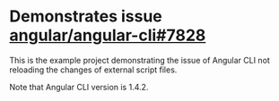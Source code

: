 # Demonstrates issue [angular/angular-cli#7828](https://github.com/angular/angular-cli/issues/7828)

This is the example project demonstrating the issue of Angular CLI not reloading the changes of external script files.

Note that Angular CLI version is 1.4.2.

